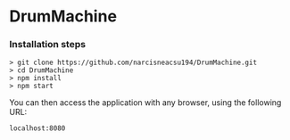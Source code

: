 # DrumMachine

### Installation steps

```
> git clone https://github.com/narcisneacsu194/DrumMachine.git
> cd DrumMachine
> npm install
> npm start
```

You can then access the application with any browser, using the following URL:

```
localhost:8080

```

